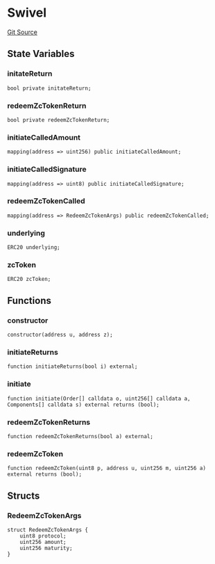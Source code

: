 # Swivel
[Git Source](https://github.com/Swivel-Finance/illuminate/blob/7162e4822e4bbebd99b67c43e703ecedf92a2138/src/mocks/Swivel.sol)


## State Variables
### initateReturn

```solidity
bool private initateReturn;
```


### redeemZcTokenReturn

```solidity
bool private redeemZcTokenReturn;
```


### initiateCalledAmount

```solidity
mapping(address => uint256) public initiateCalledAmount;
```


### initiateCalledSignature

```solidity
mapping(address => uint8) public initiateCalledSignature;
```


### redeemZcTokenCalled

```solidity
mapping(address => RedeemZcTokenArgs) public redeemZcTokenCalled;
```


### underlying

```solidity
ERC20 underlying;
```


### zcToken

```solidity
ERC20 zcToken;
```


## Functions
### constructor


```solidity
constructor(address u, address z);
```

### initiateReturns


```solidity
function initiateReturns(bool i) external;
```

### initiate


```solidity
function initiate(Order[] calldata o, uint256[] calldata a, Components[] calldata s) external returns (bool);
```

### redeemZcTokenReturns


```solidity
function redeemZcTokenReturns(bool a) external;
```

### redeemZcToken


```solidity
function redeemZcToken(uint8 p, address u, uint256 m, uint256 a) external returns (bool);
```

## Structs
### RedeemZcTokenArgs

```solidity
struct RedeemZcTokenArgs {
    uint8 protocol;
    uint256 amount;
    uint256 maturity;
}
```

